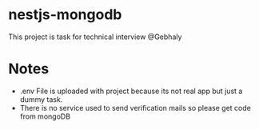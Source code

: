 # nestjs-mongodb

This project is task for technical interview @Gebhaly

# Notes

- .env File is uploaded with project because its not real app but just a dummy task.
- There is no service used to send verification mails so please get code from mongoDB
